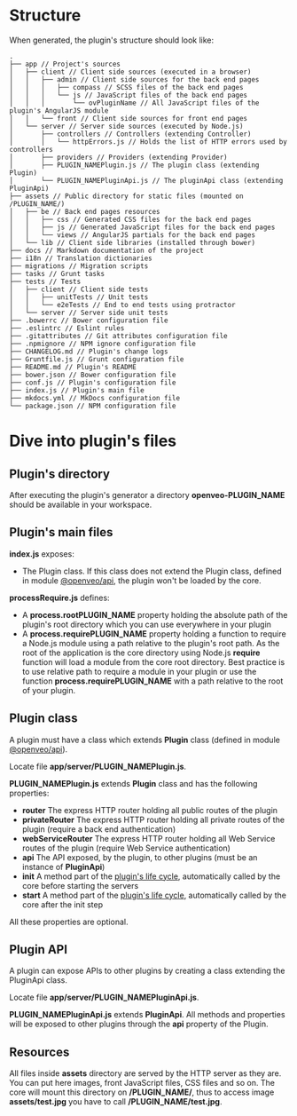 # Structure
When generated, the plugin's structure should look like:

```
.
├── app // Project's sources
│   ├── client // Client side sources (executed in a browser)
│   │   ├── admin // Client side sources for the back end pages
│   │   │   ├── compass // SCSS files of the back end pages
│   │   │   └── js // JavaScript files of the back end pages
│   │   │       └── ovPluginName // All JavaScript files of the plugin's AngularJS module
│   │   └── front // Client side sources for front end pages
│   └── server // Server side sources (executed by Node.js)
│       ├── controllers // Controllers (extending Controller)
│       │   └── httpErrors.js // Holds the list of HTTP errors used by controllers
│       ├── providers // Providers (extending Provider)
│       ├── PLUGIN_NAMEPlugin.js // The plugin class (extending Plugin)
│       └── PLUGIN_NAMEPluginApi.js // The pluginApi class (extending PluginApi)
├── assets // Public directory for static files (mounted on /PLUGIN_NAME/)
│   ├── be // Back end pages resources
│   │   ├── css // Generated CSS files for the back end pages
│   │   ├── js // Generated JavaScript files for the back end pages
│   │   └── views // AngularJS partials for the back end pages
│   └── lib // Client side libraries (installed through bower)
├── docs // Markdown documentation of the project
├── i18n // Translation dictionaries
├── migrations // Migration scripts
├── tasks // Grunt tasks
├── tests // Tests
│   ├── client // Client side tests
│   │   ├── unitTests // Unit tests
│   │   └── e2eTests // End to end tests using protractor
│   └── server // Server side unit tests
├── .bowerrc // Bower configuration file
├── .eslintrc // Eslint rules
├── .gitattributes // Git attributes configuration file
├── .npmignore // NPM ignore configuration file
├── CHANGELOG.md // Plugin's change logs
├── Gruntfile.js // Grunt configuration file
├── README.md // Plugin's README
├── bower.json // Bower configuration file
├── conf.js // Plugin's configuration file
├── index.js // Plugin's main file
├── mkdocs.yml // MkDocs configuration file
└── package.json // NPM configuration file
```


# Dive into plugin's files

## Plugin's directory

After executing the plugin's generator a directory **openveo-PLUGIN_NAME** should be available in your workspace.

## Plugin's main files

**index.js** exposes:

- The Plugin class. If this class does not extend the Plugin class, defined in module [@openveo/api](https://github.com/veo-labs/openveo-api), the plugin won't be loaded by the core.

**processRequire.js** defines:

- A **process.rootPLUGIN_NAME** property holding the absolute path of the plugin's root directory which you can use everywhere in your plugin
- A **process.requirePLUGIN_NAME** property holding a function to require a Node.js module using a path relative to the plugin's root path. As the root of the application is the core directory using Node.js **require** function will load a module from the core root directory. Best practice is to use relative path to require a module in your plugin or use the function **process.requirePLUGIN_NAME** with a path relative to the root of your plugin.

## Plugin class

A plugin must have a class which extends **Plugin** class (defined in module [@openveo/api](https://github.com/veo-labs/openveo-api)).

Locate file **app/server/PLUGIN_NAMEPlugin.js**.

**PLUGIN_NAMEPlugin.js** extends **Plugin** class and has the following properties:

- **router** The express HTTP router holding all public routes of the plugin
- **privateRouter** The express HTTP router holding all private routes of the plugin (require a back end authentication)
- **webServiceRouter** The express HTTP router holding all Web Service routes of the plugin (require Web Service authentication)
- **api** The API exposed, by the plugin, to other plugins (must be an instance of **PluginApi**)
- **init** A method part of the [plugin's life cycle](plugin-life-cycle.md), automatically called by the core before starting the servers
- **start** A method part of the [plugin's life cycle](plugin-life-cycle.md), automatically called by the core after the init step

All these properties are optional.

## Plugin API

A plugin can expose APIs to other plugins by creating a class extending the PluginApi class.

Locate file **app/server/PLUGIN_NAMEPluginApi.js**.

**PLUGIN_NAMEPluginApi.js** extends **PluginApi**. All methods and properties will be exposed to other plugins through the **api** property of the Plugin.

## Resources

All files inside **assets** directory are served by the HTTP server as they are. You can put here images, front JavaScript files, CSS files and so on. The core will mount this directory on **/PLUGIN_NAME/**, thus to access image **assets/test.jpg** you have to call **/PLUGIN_NAME/test.jpg**.
